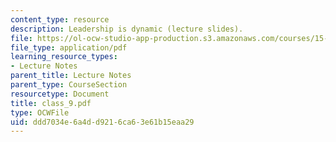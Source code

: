 ```yaml
---
content_type: resource
description: Leadership is dynamic (lecture slides).
file: https://ol-ocw-studio-app-production.s3.amazonaws.com/courses/15-969-dynamic-leadership-using-improvisation-in-business-fall-2004/ddd7034e6a4dd9216ca63e61b15eaa29_class_9.pdf
file_type: application/pdf
learning_resource_types:
- Lecture Notes
parent_title: Lecture Notes
parent_type: CourseSection
resourcetype: Document
title: class_9.pdf
type: OCWFile
uid: ddd7034e-6a4d-d921-6ca6-3e61b15eaa29
---
```

